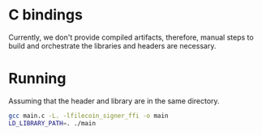 # C bindings

Currently, we don't provide compiled artifacts, therefore, manual steps to build and orchestrate the libraries and headers are necessary.

# Running

Assuming that the header and library are in the same directory.

```bash
gcc main.c -L. -lfilecoin_signer_ffi -o main
LD_LIBRARY_PATH=. ./main
```
